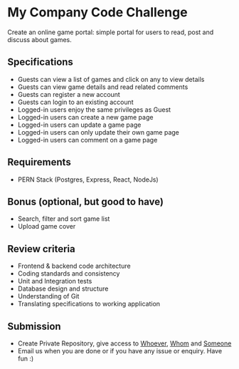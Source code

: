 # My Company Code Challenge

Create an online game portal: simple portal for users to read, post and discuss about games.

## Specifications

-   Guests can view a list of games and click on any to view details
-   Guests can view game details and read related comments
-   Guests can register a new account
-   Guests can login to an existing account
-   Logged-in users enjoy the same privileges as Guest
-   Logged-in users can create a new game page
-   Logged-in users can update a game page
-   Logged-in users can only update their own game page
-   Logged-in users can comment on a game page

## Requirements

- PERN Stack (Postgres, Express, React, NodeJs)

## Bonus (optional, but good to have)

-   Search, filter and sort game list
-   Upload game cover

## Review criteria

-   Frontend & backend code architecture
-   Coding standards and consistency
-   Unit and Integration tests
-   Database design and structure
-   Understanding of Git
-   Translating specifications to working application

## Submission

-   Create Private Repository, give access to [Whoever](https://github.com/), [Whom](https://github.com/) and [Someone](https://github.com/)
-   Email us when you are done or if you have any issue or enquiry. Have fun :)
